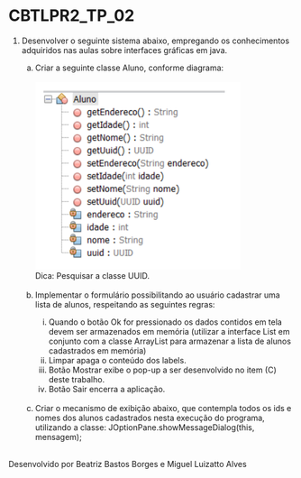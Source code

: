 # CBTLPR2_TP_02

<ol>
  <li>Desenvolver o seguinte sistema abaixo, empregando os conhecimentos adquiridos nas aulas sobre interfaces gráficas em java.</li>
  <ol>
    <li type="a">Criar a seguinte classe Aluno, conforme diagrama:</li>
    <br/>
    <img src="assets/diagrama.png">
    <br/>
    Dica: Pesquisar a classe UUID.
    <br/><br/>
    <li type="a">Implementar o formulário possibilitando ao usuário cadastrar uma lista de alunos, respeitando as seguintes regras:</li>
    <ol>
      <li type="i">Quando o botão Ok for pressionado os dados contidos em tela devem ser armazenados em memória (utilizar a interface List <E> em conjunto com a classe ArrayList<E> para armazenar a lista de alunos cadastrados em memória)</li>
        <li type="i">Limpar apaga o conteúdo dos labels.</li>
        <li type="i">Botão Mostrar exibe o pop-up a ser desenvolvido no item (C) deste trabalho.</li>
        <li type="i">Botão Sair encerra a aplicação.</li>
    </ol>
    <br/>
    <li type="a">Criar o mecanismo de exibição abaixo, que contempla todos os ids e nomes dos alunos cadastrados nesta execução do programa, utilizando a classe: JOptionPane.showMessageDialog(this, mensagem);</li>
  </ol>
</ol>
<br/>
Desenvolvido por Beatriz Bastos Borges e Miguel Luizatto Alves
